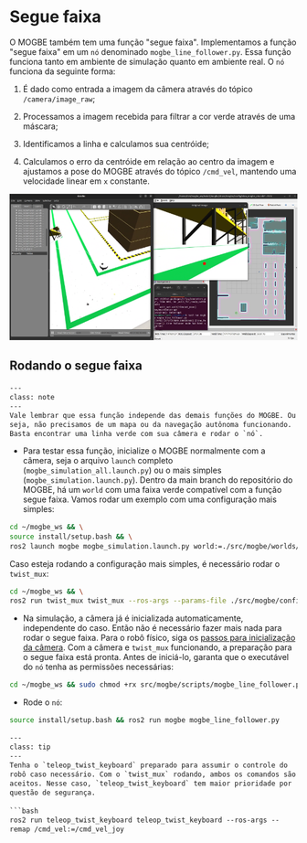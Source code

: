 # Segue faixa

O MOGBE também tem uma função "segue faixa". Implementamos a função "segue faixa" em um `nó` denominado `mogbe_line_follower.py`. Essa função funciona tanto em ambiente de simulação quanto em ambiente real. O `nó` funciona da seguinte forma:

1. É dado como entrada a imagem da câmera através do tópico `/camera/image_raw`;

2. Processamos a imagem recebida para filtrar a cor verde através de uma máscara;

3. Identificamos a linha e calculamos sua centróide;

4. Calculamos o erro da centróide em relação ao centro da imagem e ajustamos a pose do MOGBE através do tópico `/cmd_vel`, mantendo uma velocidade linear em `x` constante.

![mogbe_segue_faixa_small](img/mogbe_segue_faixa_2_small.png)

## Rodando o segue faixa

```{admonition} Nota
---
class: note
---
Vale lembrar que essa função independe das demais funções do MOGBE. Ou seja, não precisamos de um mapa ou da navegação autônoma funcionando. Basta encontrar uma linha verde com sua câmera e rodar o `nó`.
```

- Para testar essa função, inicialize o MOGBE normalmente com a câmera, seja o arquivo `launch` completo (`mogbe_simulation_all.launch.py`) ou o mais simples (`mogbe_simulation.launch.py`). Dentro da main branch do repositório do MOGBE, há um `world` com uma faixa verde compatível com a função segue faixa. Vamos rodar um exemplo com uma configuração mais simples:

```bash
cd ~/mogbe_ws && \
source install/setup.bash && \
ros2 launch mogbe mogbe_simulation.launch.py world:=./src/mogbe/worlds/small_warehouse.world
```

Caso esteja rodando a configuração mais simples, é necessário rodar o `twist_mux`:

```bash
cd ~/mogbe_ws && \
ros2 run twist_mux twist_mux --ros-args --params-file ./src/mogbe/config/twist_mux.yaml --remap /cmd_vel_out:=/diff_cont/cmd_vel_unstamped
```

- Na simulação, a câmera já é inicializada automaticamente, independente do caso. Então não é necessário fazer mais nada para rodar o segue faixa. Para o robô físico, siga os [passos para inicialização da câmera](https://mogbe.readthedocs.io/pt/latest/configuracao_inicial/configuracao_camera.html). Com a câmera e `twist_mux` funcionando, a preparação para o segue faixa está pronta. Antes de iniciá-lo, garanta que o executável do `nó` tenha as permissões necessárias:

```bash
cd ~/mogbe_ws && sudo chmod +rx src/mogbe/scripts/mogbe_line_follower.py
```

- Rode o `nó`:

```bash
source install/setup.bash && ros2 run mogbe mogbe_line_follower.py
```

```{admonition} Dica
---
class: tip
---
Tenha o `teleop_twist_keyboard` preparado para assumir o controle do robô caso necessário. Com o `twist_mux` rodando, ambos os comandos são aceitos. Nesse caso, `teleop_twist_keyboard` tem maior prioridade por questão de segurança.

```bash
ros2 run teleop_twist_keyboard teleop_twist_keyboard --ros-args --remap /cmd_vel:=/cmd_vel_joy
```

